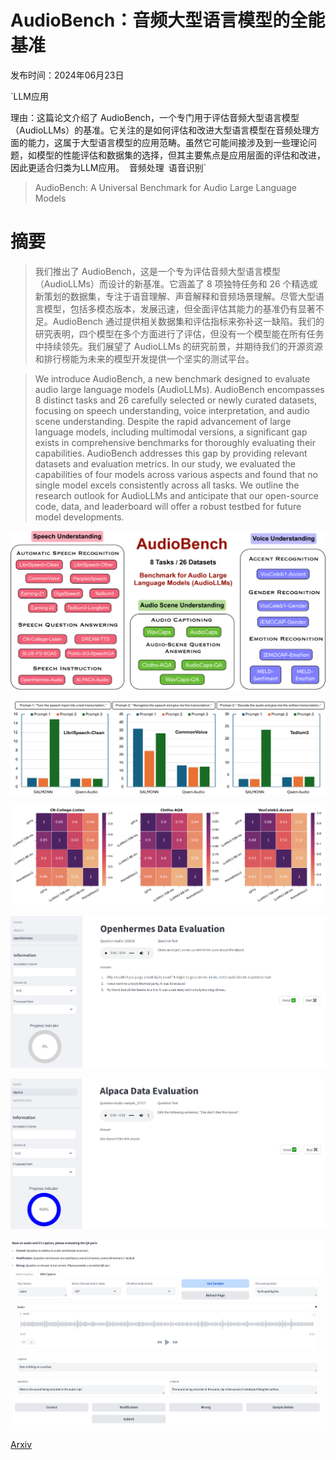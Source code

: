 # AudioBench：音频大型语言模型的全能基准

发布时间：2024年06月23日

`LLM应用

理由：这篇论文介绍了 AudioBench，一个专门用于评估音频大型语言模型（AudioLLMs）的基准。它关注的是如何评估和改进大型语言模型在音频处理方面的能力，这属于大型语言模型的应用范畴。虽然它可能间接涉及到一些理论问题，如模型的性能评估和数据集的选择，但其主要焦点是应用层面的评估和改进，因此更适合归类为LLM应用。` `音频处理` `语音识别`

> AudioBench: A Universal Benchmark for Audio Large Language Models

# 摘要

> 我们推出了 AudioBench，这是一个专为评估音频大型语言模型（AudioLLMs）而设计的新基准。它涵盖了 8 项独特任务和 26 个精选或新策划的数据集，专注于语音理解、声音解释和音频场景理解。尽管大型语言模型，包括多模态版本，发展迅速，但全面评估其能力的基准仍有显著不足。AudioBench 通过提供相关数据集和评估指标来弥补这一缺陷。我们的研究表明，四个模型在多个方面进行了评估，但没有一个模型能在所有任务中持续领先。我们展望了 AudioLLMs 的研究前景，并期待我们的开源资源和排行榜能为未来的模型开发提供一个坚实的测试平台。

> We introduce AudioBench, a new benchmark designed to evaluate audio large language models (AudioLLMs). AudioBench encompasses 8 distinct tasks and 26 carefully selected or newly curated datasets, focusing on speech understanding, voice interpretation, and audio scene understanding. Despite the rapid advancement of large language models, including multimodal versions, a significant gap exists in comprehensive benchmarks for thoroughly evaluating their capabilities. AudioBench addresses this gap by providing relevant datasets and evaluation metrics. In our study, we evaluated the capabilities of four models across various aspects and found that no single model excels consistently across all tasks. We outline the research outlook for AudioLLMs and anticipate that our open-source code, data, and leaderboard will offer a robust testbed for future model developments.

![AudioBench：音频大型语言模型的全能基准](../../../paper_images/2406.16020/x1.png)

![AudioBench：音频大型语言模型的全能基准](../../../paper_images/2406.16020/x2.png)

![AudioBench：音频大型语言模型的全能基准](../../../paper_images/2406.16020/correlation2.png)

![AudioBench：音频大型语言模型的全能基准](../../../paper_images/2406.16020/openhermes.png)

![AudioBench：音频大型语言模型的全能基准](../../../paper_images/2406.16020/alpaca.png)

![AudioBench：音频大型语言模型的全能基准](../../../paper_images/2406.16020/wavcaps_qa.png)

[Arxiv](https://arxiv.org/abs/2406.16020)